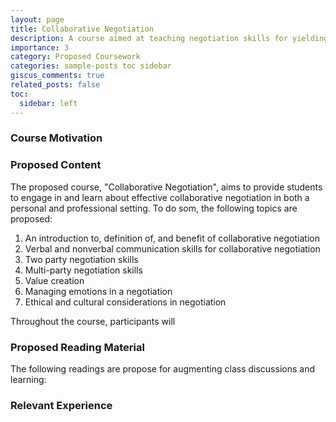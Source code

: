 ```yaml
---
layout: page
title: Collaborative Negotiation
description: A course aimed at teaching negotiation skills for yielding the best results
importance: 3
category: Proposed Coursework
categories: sample-posts toc sidebar
giscus_comments: true
related_posts: false
toc:
  sidebar: left
---
```


### Course Motivation


### Proposed Content
The proposed course, "Collaborative Negotiation", aims to provide students to engage in and learn about effective collaborative negotiation in both a personal and professional setting. To do som, the following topics are proposed:
1. An introduction to, definition of, and benefit of collaborative negotiation
2. Verbal and nonverbal communication skills for collaborative negotiation
3. Two party negotiation skills
4. Multi-party negotiation skills
5. Value creation
6. Managing emotions in a negotiation
7. Ethical and cultural considerations in negotiation

Throughout the course, participants will 

### Proposed Reading Material

The following readings are propose for augmenting class discussions and learning: 

### Relevant Experience